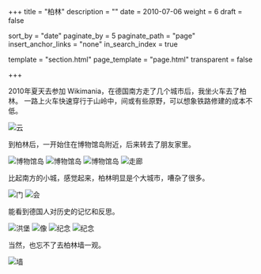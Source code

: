 +++
title = "柏林"
description = ""
date = 2010-07-06
weight = 6
draft = false

sort_by = "date"
paginate_by = 5
paginate_path = "page"
insert_anchor_links = "none"
in_search_index = true

template = "section.html"
page_template = "page.html"
transparent = false

+++

2010年夏天去参加 Wikimania，在德国南方走了几个城市后，我坐火车去了柏林。
一路上火车快速穿行于山岭中，间或有些原野，可以想象铁路修建的成本不低。

![云](cloud.jpeg)

到柏林后，一开始住在博物馆岛附近，后来转去了朋友家里。

![博物馆岛](museum0.jpeg)
![博物馆岛](museum1.jpeg)
![博物馆岛](museum2.jpeg)
![走廊](corridor.jpeg)

比起南方的小城，感觉起来，柏林明显是个大城市，嘈杂了很多。

![门](brandenburg.jpeg)
![会](gov.jpeg)

能看到德国人对历史的记忆和反思。

![洪堡](humboldt.jpeg)
![像](sculpture.jpeg)
![纪念](monument1.jpeg)
![纪念](monument2.jpeg)

当然，也忘不了去柏林墙一观。

![墙](wall.jpeg)




